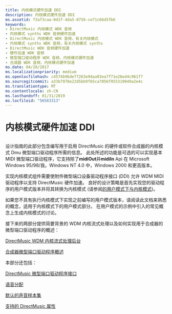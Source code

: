 ```yaml
---
title: 内核模式硬件加速 DDI
description: 内核模式硬件加速 DDI
ms.assetid: f3af3caa-0d1f-4da5-8756-ce71c66d5fb6
keywords:
- DirectMusic 内核模式 WDK 音频
- 内核模式 synths WDK 音频硬件加速
- DirectMusic 内核模式 WDK 音频，有关内核模式
- 内核模式 synths WDK 音频，有关内核模式 synths
- DirectMusic WDK 音频硬件加速
- 硬件加速 WDK 音频
- 微型端口驱动程序 WDK 音频，内核模式硬件加速
- 合成器 WDK 音频，内核模式硬件加速
ms.date: 04/20/2017
ms.localizationpriority: medium
ms.openlocfilehash: c4574b9bde77263e94aa93ea7f71e26ed4c961f7
ms.sourcegitcommit: a33b7978e22d5bb9f65ca7056f955319049a2e4c
ms.translationtype: MT
ms.contentlocale: zh-CN
ms.lasthandoff: 01/31/2019
ms.locfileid: "56563313"
---
```

# <a name="kernel-mode-hardware-acceleration-ddi"></a>内核模式硬件加速 DDI


## <span id="kernel_mode_hardware_acceleration_ddi"></span><span id="KERNEL_MODE_HARDWARE_ACCELERATION_DDI"></span>


设计指南的此部分包含编写用于启用 DirectMusic 的硬件或软件合成器的内核模式 Dmu 微型端口驱动程序所需的信息。 此处所述的功能是可选的可以实现基本 MIDI 微型端口驱动程序，它支持除了**midiOut**并**midiIn** Api 在 Microsoft Windows 95/98/我，Windows NT 4.0 中，Windows 2000 和更高版本。

实现内核模式组件需要使附件微型端口设备驱动程序接口 (DDI) 允许 WDM MIDI 驱动程序以支持 DirectMusic 硬件加速。 良好的设计策略是首先实现您的驱动程序的用户模式版本并将其转换为内核模式 (请参阅[的用户模式下与内核模式](user-mode-versus-kernel-mode.md))。

如果您不具有执行内核模式下实现之前编写的用户模式版本，请阅读此文档来熟悉的概念，适用于内核模式下的用户模式部分。 在用户模式的示例中引入的常见概念上生成内核模式的讨论。

接下来的两部分提供简要背景的 WDM 内核流式处理以及如何实现用于合成器的微型端口驱动程序的概述：

[DirectMusic WDM 内核流式处理后台](directmusic-wdm-kernel-streaming-background.md)

[合成器微型端口驱动程序概述](synthesizer-miniport-driver-overview.md)

本部分还包括：

[DirectMusic 微型端口驱动程序接口](directmusic-miniport-driver-interface.md)

[语音分配](voice-allocation.md)

[默认的声音样本集](default-sound-sample-sets.md)

[支持的 DirectMusic 属性](support-for-directmusic-properties.md)

 

 




